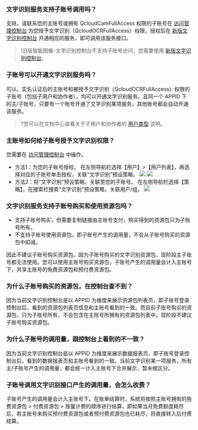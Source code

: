 
### 文字识别服务支持子账号调用吗？
支持。请联系您的主账号或拥有 QcloudCamFullAccess 权限的子账号在 [访问管理控制台](https://console.cloud.tencent.com/cam) 为您授予文字识别（QcloudOCRFullAccess）权限，授权后在 [新版文字识别控制台](https://console.cloud.tencent.com/ocr/general) 开通相应的服务，即可调用该服务接口。
>!旧版智能图像-文字识别控制台不支持子账号访问，您需要使用 [新版文字识别控制台](https://console.cloud.tencent.com/ocr/general)。

### 子账号可以开通文字识别服务吗？
可以。实名认证后的主账号和被授予文字识别（QcloudOCRFullAccess）权限的子账号（包括子用户和协作者），均可以开通文字识别服务。且同一个 APPID 下的主/子账号，只要有一个账号开通了文字识别某项服务，其他账号都会自动开通该服务。
>?您可以在文档中心查看关于子用户和协作者的 [用户类型](https://cloud.tencent.com/document/product/598/13665) 说明。

### 主账号如何给子账号授予文字识别权限？
您需要在 [访问管理控制台](https://console.cloud.tencent.com/cam) 中操作。
- 方法1：为您的子账号授权。
在左侧导航栏选择【用户】>【用户列表】，再选择对应的子账号单击授权，关联“文字识别”预设策略。
![](https://main.qcloudimg.com/raw/215a31f2e03b1241097f8fd7a4773070.png)
![](https://main.qcloudimg.com/raw/a64900262ff4c72a5a8bf401e7292bef.png)
- 方法2：将“文字识别”预设策略，关联至您的子账号。
在左侧导航栏选择【策略】，在搜索栏搜索“文字识别”预设策略，关联用户/组。
![](https://main.qcloudimg.com/raw/1ce4adcba057f93b5522f493a27a78b6.png)

### 文字识别服务支持子账号购买和使用资源包吗？
- 支持子账号购买，但需要复制链接由主账号支付，购买得到的资源包只为子账号所有。
- 不支持子账号使用资源包，即子账号产生的调用量，不会从子账号购买的资源包中扣减。
 
因此不建议子账号购买资源包。因为子账号购买的文字识别资源包，现阶段主子账号都无法使用。您可以使用主账号购买资源包，子账号产生的调用量会计入主账号下，共享主账号的免费资源包和预付费资源包。

### 为什么子账号购买的资源包，在控制台查不到？
因为当前文字识别控制台是以 APPID 为维度来展示资源包列表页，即子账号登录控制台后，看到的资源包列表页信息和主账号看到的一致。而目前子账号购买的资源包，只为子账号所有，不会包含在主账号所拥有的资源包列表中。现阶段不建议子账号购买资源包。

### 为什么子账号的调用量，跟控制台上看到的不一致？
因为当前文字识别控制台是以 APPID 为维度来展示数据报表页，即子账号登录控制台后，看到的数据报表页和主账号看到的一致。当前文字识别某一项服务，所有主/子账号产生的调用量，都会统一计入主账号下合并展示，暂未做区分。

### 子账号调用文字识别接口产生的调用量，会怎么收费？
子账号产生的调用量会计入主账号下。在账单结算时，系统将按照主账号拥有的免费资源包 > 付费资源包 > 按量计费的顺序进行结算，即如果当月免费额度耗尽后，若主账号未购买预付费资源包或者预付费资源包也已耗尽，将直接转入后付费结算。
